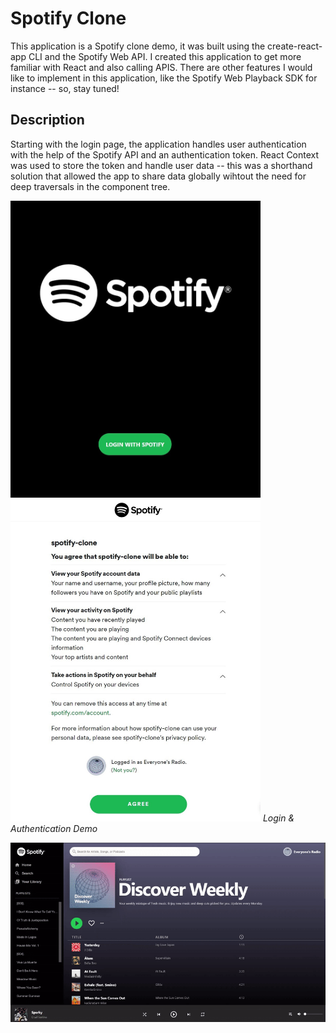 # Spotify Clone
This application is a Spotify clone demo, it was built using the create-react-app CLI and the Spotify Web API. I created this application to get more familiar with React and also calling APIS. There are other features I would like to implement in this application, like the Spotify Web Playback SDK for instance -- so, stay tuned!

## Description
Starting with the login page, the application handles user authentication with the help of the Spotify API and an authentication token. React Context was used to store the token and handle user data -- this was a shorthand solution that allowed the app to share data globally wihtout the need for deep traversals in the component tree. 

<img src="https://github.com/GeorgeArubi/Spotify-Clone/blob/master/demo/login.jpg" alt="Login" width="400"/>       <img src="https://github.com/GeorgeArubi/Spotify-Clone/blob/master/demo/auth.jpg" alt="Login" width="400"/>
*Login & Authentication Demo*


<img src="https://github.com/GeorgeArubi/Spotify-Clone/blob/master/demo/demo.gif" alt="Login" width="777"/>

